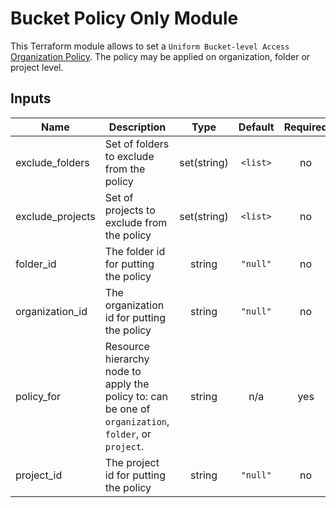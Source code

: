 # Bucket Policy Only Module

This Terraform module allows to set a `Uniform Bucket-level Access` [Organization Policy](https://cloud.google.com/storage/docs/uniform-bucket-level-access). The policy may be applied on organization, folder or project level.

<!-- BEGINNING OF PRE-COMMIT-TERRAFORM DOCS HOOK -->
## Inputs

| Name | Description | Type | Default | Required |
|------|-------------|:----:|:-----:|:-----:|
| exclude\_folders | Set of folders to exclude from the policy | set(string) | `<list>` | no |
| exclude\_projects | Set of projects to exclude from the policy | set(string) | `<list>` | no |
| folder\_id | The folder id for putting the policy | string | `"null"` | no |
| organization\_id | The organization id for putting the policy | string | `"null"` | no |
| policy\_for | Resource hierarchy node to apply the policy to: can be one of `organization`, `folder`, or `project`. | string | n/a | yes |
| project\_id | The project id for putting the policy | string | `"null"` | no |

<!-- END OF PRE-COMMIT-TERRAFORM DOCS HOOK -->
